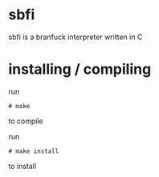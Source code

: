# sbfi
sbfi is a branfuck interpreter written in C

# installing / compiling
run 
```
# make
```
to compile

run 
```
# make install
```
to install
